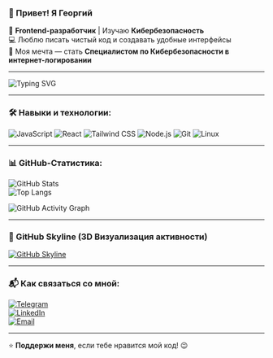 ### 👋 Привет! Я Георгий  
🚀 **Frontend-разработчик** | Изучаю **Кибербезопасность**  
💻 Люблю писать чистый код и создавать удобные интерфейсы  
🎯 Моя мечта — стать **Специалистом по Кибербезопасности в интернет-логировании**  

---  

![Typing SVG](https://readme-typing-svg.herokuapp.com?color=%2336BCF7&lines=Frontend+Developer;Cybersecurity+Enthusiast;Tech+Lover+%26+Problem+Solver)  

---  

### 🛠️ Навыки и технологии:
![JavaScript](https://img.shields.io/badge/-JavaScript-F7DF1E?logo=javascript&logoColor=black&style=flat-square)
![React](https://img.shields.io/badge/-React-61DAFB?logo=react&logoColor=black&style=flat-square)
![Tailwind CSS](https://img.shields.io/badge/-TailwindCSS-38B2AC?logo=tailwind-css&logoColor=white&style=flat-square)
![Node.js](https://img.shields.io/badge/-Node.js-339933?logo=node.js&logoColor=white&style=flat-square)
![Git](https://img.shields.io/badge/-Git-F05032?logo=git&logoColor=white&style=flat-square)
![Linux](https://img.shields.io/badge/-Linux-FCC624?logo=linux&logoColor=black&style=flat-square)

---  

### 📊 GitHub-Статистика:
![GitHub Stats](https://github-readme-stats.vercel.app/api?username=ТВОЙ_GITHUB_НИК&show_icons=true&theme=dark)  
![Top Langs](https://github-readme-stats.vercel.app/api/top-langs/?username=ТВОЙ_GITHUB_НИК&layout=compact&theme=dark)  

![GitHub Activity Graph](https://github-readme-activity-graph.cyclic.app/graph?username=ТВОЙ_GITHUB_НИК&theme=github-dark&hide_border=true)  

---  

### 🚀 GitHub Skyline (3D Визуализация активности)
[![GitHub Skyline](https://github.com/ТВОЙ_GITHUB_НИК/skyline/blob/main/2023.png)](https://skyline.github.com/ТВОЙ_GITHUB_НИК/2023)  

---  

### 📬 Как связаться со мной:
[![Telegram](https://img.shields.io/badge/Telegram-26A5E4?logo=telegram&logoColor=white)](https://t.me/ТВОЙ_НИК)  
[![LinkedIn](https://img.shields.io/badge/LinkedIn-0077B5?logo=linkedin&logoColor=white)](https://linkedin.com/in/ТВОЙ_НИК)  
[![Email](https://img.shields.io/badge/Email-D14836?logo=gmail&logoColor=white)](mailto:ТВОЙ_ПОЧТА)  

---  

⭐️ **Поддержи меня**, если тебе нравится мой код! 😉

